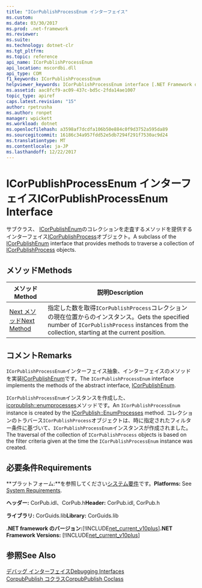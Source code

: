```yaml
---
title: "ICorPublishProcessEnum インターフェイス"
ms.custom: 
ms.date: 03/30/2017
ms.prod: .net-framework
ms.reviewer: 
ms.suite: 
ms.technology: dotnet-clr
ms.tgt_pltfrm: 
ms.topic: reference
api_name: ICorPublishProcessEnum
api_location: mscordbi.dll
api_type: COM
f1_keywords: ICorPublishProcessEnum
helpviewer_keywords: ICorPublishProcessEnum interface [.NET Framework debugging]
ms.assetid: aac8fcf9-ac09-437c-bd5c-2fda14ae1007
topic_type: apiref
caps.latest.revision: "15"
author: rpetrusha
ms.author: ronpet
manager: wpickett
ms.workload: dotnet
ms.openlocfilehash: a3598af7dcdfa106b50e884c0f9d3752a595da89
ms.sourcegitcommit: 16186c34a957fdd52e5db7294f291f7530ac9d24
ms.translationtype: MT
ms.contentlocale: ja-JP
ms.lasthandoff: 12/22/2017
---
```

# <a name="icorpublishprocessenum-interface"></a><span data-ttu-id="0aca8-102">ICorPublishProcessEnum インターフェイス</span><span class="sxs-lookup"><span data-stu-id="0aca8-102">ICorPublishProcessEnum Interface</span></span>
<span data-ttu-id="0aca8-103">サブクラス、 [ICorPublishEnum](../../../../docs/framework/unmanaged-api/debugging/icorpublishenum-interface.md)のコレクションを走査するメソッドを提供するインターフェイス[ICorPublishProcess](../../../../docs/framework/unmanaged-api/debugging/icorpublishprocess-interface.md)オブジェクト。</span><span class="sxs-lookup"><span data-stu-id="0aca8-103">A subclass of the [ICorPublishEnum](../../../../docs/framework/unmanaged-api/debugging/icorpublishenum-interface.md) interface that provides methods to traverse a collection of [ICorPublishProcess](../../../../docs/framework/unmanaged-api/debugging/icorpublishprocess-interface.md) objects.</span></span>  
  
## <a name="methods"></a><span data-ttu-id="0aca8-104">メソッド</span><span class="sxs-lookup"><span data-stu-id="0aca8-104">Methods</span></span>  
  
|<span data-ttu-id="0aca8-105">メソッド</span><span class="sxs-lookup"><span data-stu-id="0aca8-105">Method</span></span>|<span data-ttu-id="0aca8-106">説明</span><span class="sxs-lookup"><span data-stu-id="0aca8-106">Description</span></span>|  
|------------|-----------------|  
|[<span data-ttu-id="0aca8-107">Next メソッド</span><span class="sxs-lookup"><span data-stu-id="0aca8-107">Next Method</span></span>](../../../../docs/framework/unmanaged-api/debugging/icorpublishprocessenum-next-method.md)|<span data-ttu-id="0aca8-108">指定した数を取得`ICorPublishProcess`コレクションの現在位置からのインスタンス。</span><span class="sxs-lookup"><span data-stu-id="0aca8-108">Gets the specified number of `ICorPublishProcess` instances from the collection, starting at the current position.</span></span>|  
  
## <a name="remarks"></a><span data-ttu-id="0aca8-109">コメント</span><span class="sxs-lookup"><span data-stu-id="0aca8-109">Remarks</span></span>  
 <span data-ttu-id="0aca8-110">`ICorPublishProcessEnum`インターフェイス抽象、インターフェイスのメソッドを実装[ICorPublishEnum](../../../../docs/framework/unmanaged-api/debugging/icorpublishenum-interface.md)です。</span><span class="sxs-lookup"><span data-stu-id="0aca8-110">The `ICorPublishProcessEnum` interface implements the methods of the abstract interface, [ICorPublishEnum](../../../../docs/framework/unmanaged-api/debugging/icorpublishenum-interface.md).</span></span>  
  
 <span data-ttu-id="0aca8-111">`ICorPublishProcessEnum`インスタンスを作成した、 [icorpublish::enumprocesses](../../../../docs/framework/unmanaged-api/debugging/icorpublish-enumprocesses-method.md)メソッドです。</span><span class="sxs-lookup"><span data-stu-id="0aca8-111">An `ICorPublishProcessEnum` instance is created by the [ICorPublish::EnumProcesses](../../../../docs/framework/unmanaged-api/debugging/icorpublish-enumprocesses-method.md) method.</span></span> <span data-ttu-id="0aca8-112">コレクションのトラバース`ICorPublishProcess`オブジェクトは、時に指定されたフィルター条件に基づいて、`ICorPublishProcessEnum`インスタンスが作成されました。</span><span class="sxs-lookup"><span data-stu-id="0aca8-112">The traversal of the collection of `ICorPublishProcess` objects is based on the filter criteria given at the time the `ICorPublishProcessEnum` instance was created.</span></span>  
  
## <a name="requirements"></a><span data-ttu-id="0aca8-113">必要条件</span><span class="sxs-lookup"><span data-stu-id="0aca8-113">Requirements</span></span>  
 <span data-ttu-id="0aca8-114">**プラットフォーム:**を参照してください[システム要件](../../../../docs/framework/get-started/system-requirements.md)です。</span><span class="sxs-lookup"><span data-stu-id="0aca8-114">**Platforms:** See [System Requirements](../../../../docs/framework/get-started/system-requirements.md).</span></span>  
  
 <span data-ttu-id="0aca8-115">**ヘッダー:** CorPub.idl、CorPub.h</span><span class="sxs-lookup"><span data-stu-id="0aca8-115">**Header:** CorPub.idl, CorPub.h</span></span>  
  
 <span data-ttu-id="0aca8-116">**ライブラリ:** CorGuids.lib</span><span class="sxs-lookup"><span data-stu-id="0aca8-116">**Library:** CorGuids.lib</span></span>  
  
 <span data-ttu-id="0aca8-117">**.NET framework のバージョン:**[!INCLUDE[net_current_v10plus](../../../../includes/net-current-v10plus-md.md)]</span><span class="sxs-lookup"><span data-stu-id="0aca8-117">**.NET Framework Versions:** [!INCLUDE[net_current_v10plus](../../../../includes/net-current-v10plus-md.md)]</span></span>  
  
## <a name="see-also"></a><span data-ttu-id="0aca8-118">参照</span><span class="sxs-lookup"><span data-stu-id="0aca8-118">See Also</span></span>  
 [<span data-ttu-id="0aca8-119">デバッグ インターフェイス</span><span class="sxs-lookup"><span data-stu-id="0aca8-119">Debugging Interfaces</span></span>](../../../../docs/framework/unmanaged-api/debugging/debugging-interfaces.md)  
 [<span data-ttu-id="0aca8-120">CorpubPublish コクラス</span><span class="sxs-lookup"><span data-stu-id="0aca8-120">CorpubPublish Coclass</span></span>](../../../../docs/framework/unmanaged-api/debugging/corpubpublish-coclass.md)
